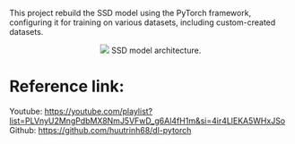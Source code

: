 This project rebuild the SSD model using the PyTorch framework, configuring it for training on various datasets, including custom-created datasets.

<p align="center">
  <img src="2_object_detection/#08_SSDmodel.png">
  SSD model architecture.
</p>

# Reference link:
Youtube: https://youtube.com/playlist?list=PLVnyU2MngPdbMX8NmJ5VFwD_g6Al4fH1m&si=4ir4LlEKA5WHxJSo
Github: https://github.com/huutrinh68/dl-pytorch
